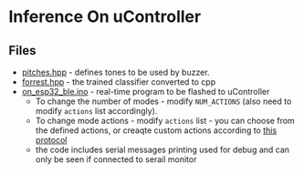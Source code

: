 # Inference On uController

## Files

- [pitches.hpp](pitches.hpp) - defines tones to be used by buzzer.
- [forrest.hpp](forrest.hpp) - the trained classifier converted to cpp  
- [on_esp32_ble.ino](on_esp32_ble.ino) - real-time program to be flashed to uController
  - To change the number of modes - modify `NUM_ACTIONS` (also need to modify `actions` list accordingly).
  - To change mode actions - modify `actions` list - you can choose from the defined actions, or creaqte custom actions according to [this protocol](https://github.com/Haifa3D/haifa3d-hand-app/blob/master/Protocol.md)  
  - the code includes serial messages printing used for debug and can only be seen if connected to serail monitor  
